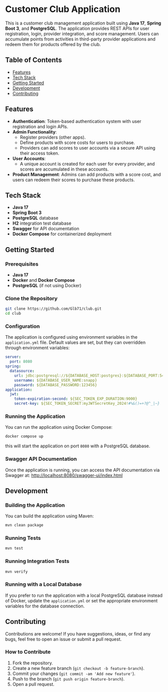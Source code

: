 # Customer Club Application

This is a customer club management application built using **Java 17**, **Spring Boot 3**, and **PostgreSQL**. The
application provides REST APIs for user registration, login, provider integration, and score management. Users can
accumulate points from activities in third-party provider applications and redeem them for products offered by the club.

## Table of Contents

- [Features](#features)
- [Tech Stack](#tech-stack)
- [Getting Started](#getting-started)
- [Development](#development)
- [Contributing](#contributing)

## Features

- **Authentication**: Token-based authentication system with user registration and login APIs.
- **Admin Functionality**:
    - Register providers (other apps).
    - Define products with score costs for users to purchase.
    - Providers can add scores to user accounts via a secure API using their access token.
- **User Accounts**:
    - A unique account is created for each user for every provider, and scores are accumulated in these accounts.
- **Product Management**: Admins can add products with a score cost, and users can redeem their scores to purchase these
  products.

## Tech Stack

- **Java 17**
- **Spring Boot 3**
- **PostgreSQL** database
- **H2** integration test database
- **Swagger** for API documentation
- **Docker Compose** for containerized deployment

## Getting Started

### Prerequisites

- **Java 17**
- **Docker** and **Docker Compose**
- **PostgreSQL** (if not using Docker)

### Clone the Repository

```bash
git clone https://github.com/Glb71/club.git
cd club
```

### Configuration

The application is configured using environment variables in the `application.yml` file. Default values are set, but
they can overridden through environment variables:

```yaml
server:
  port: 8080
spring:
  datasource:
    url: jdbc:postgresql://${DATABASE_HOST:postgres}:${DATABASE_PORT:5432}/${DATABASE_NAME:snapp_club}
    username: ${DATABASE_USER_NAME:snapp}
    password: ${DATABASE_PASSWORD:123456}
application:
  jwt:
    token-expiration-second: ${SEC_TOKEN_EXP_DURATION:9000}
    secret-key: ${SEC_TOKEN_SECRET:myJWTSecretKey_2024!#%&()=+?@^_|~}
```

### Running the Application

You can run the application using Docker Compose:

```bash
docker compose up
```

this will start the application on port `8080` with a PostgreSQL database.

### Swagger API Documentation

Once the application is running, you can access the API documentation via Swagger at:
[http://localhost:8080/swagger-ui/index.html](http://localhost:8080/swagger-ui/index.html)

## Development

### Building the Application

You can build the application using Maven:

```bash
mvn clean package
```

### Running Tests

```bash
mvn test
```

### Running Integration Tests

```bash
mvn verify
```

### Running with a Local Database

If you prefer to run the application with a local PostgreSQL database instead of Docker, update the `application.yml` or
set the appropriate environment variables for the database connection.

## Contributing

Contributions are welcome! If you have suggestions, ideas, or find any bugs, feel free to open an issue or submit a pull
request.

### How to Contribute

1. Fork the repository.
2. Create a new feature branch (`git checkout -b feature-branch`).
3. Commit your changes (`git commit -am 'Add new feature'`).
4. Push to the branch (`git push origin feature-branch`).
5. Open a pull request.
